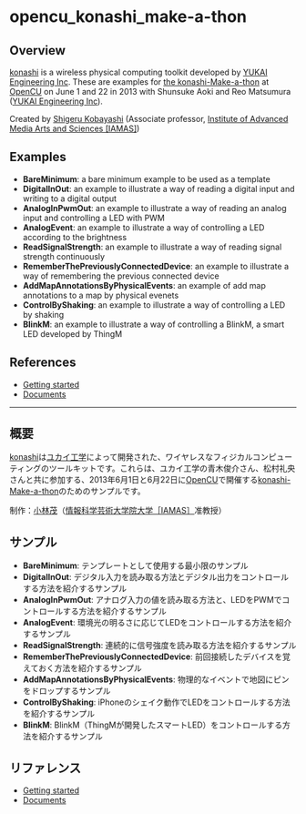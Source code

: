 opencu_konashi_make-a-thon
==========================

## Overview

[konashi](http://konashi.ux-xu.com/) is a wireless physical computing toolkit developed by [YUKAI Engineering Inc](http://www.ux-xu.com/). These are examples for [the konashi-Make-a-thon](http://www.opencu.com/2013/05/konashi-make-a-thon/) at [OpenCU](http://www.opencu.com/) on June 1 and 22 in 2013 with Shunsuke Aoki and Reo Matsumura ([YUKAI Engineering Inc](http://www.ux-xu.com/)).

Created by [Shigeru Kobayashi](https://www.facebook.com/yapan.org) (Associate professor, [Institute of Advanced Media Arts and Sciences [IAMAS]](http://www.iamas.ac.jp/))


## Examples

* **BareMinimum**: a bare minimum example to be used as a template
* **DigitalInOut**: an example to illustrate a way of reading a digital input and writing to a digital output
* **AnalogInPwmOut**: an example to illustrate a way of reading an analog input and controlling a LED with PWM
* **AnalogEvent**: an example to illustrate a way of controlling a LED according to the brightness
* **ReadSignalStrength**: an example to illustrate a way of reading signal strength continuously
* **RememberThePreviouslyConnectedDevice**: an example to illustrate a way of remembering the previous connected device
* **AddMapAnnotationsByPhysicalEvents**: an example of add map annotations to a map by physical evenets
* **ControlByShaking**: an example to illustrate a way of controlling a LED by shaking
* **BlinkM**: an example to illustrate a way of controlling a BlinkM, a smart LED developed by ThingM

## References

* [Getting started](http://konashi.ux-xu.com/getting_started/)
* [Documents](http://konashi.ux-xu.com/documents/)

---

## 概要

[konashi](http://konashi.ux-xu.com/)は[ユカイ工学](http://www.ux-xu.com/)によって開発された、ワイヤレスなフィジカルコンピューティングのツールキットです。これらは、ユカイ工学の青木俊介さん、松村礼央さんと共に参加する、2013年6月1日と6月22日に[OpenCU](http://www.opencu.com/)で開催する[konashi-Make-a-thon](http://www.opencu.com/2013/05/konashi-make-a-thon/)のためのサンプルです。

制作：[小林茂](https://www.facebook.com/yapan.org)（[情報科学芸術大学院大学［IAMAS］](http://www.iamas.ac.jp/)准教授）

## サンプル

* **BareMinimum**: テンプレートとして使用する最小限のサンプル
* **DigitalInOut**: デジタル入力を読み取る方法とデジタル出力をコントロールする方法を紹介するサンプル
* **AnalogInPwmOut**: アナログ入力の値を読み取る方法と、LEDをPWMでコントロールする方法を紹介するサンプル
* **AnalogEvent**: 環境光の明るさに応じてLEDをコントロールする方法を紹介するサンプル
* **ReadSignalStrength**: 連続的に信号強度を読み取る方法を紹介するサンプル
* **RememberThePreviouslyConnectedDevice**: 前回接続したデバイスを覚えておく方法を紹介するサンプル
* **AddMapAnnotationsByPhysicalEvents**: 物理的なイベントで地図にピンをドロップするサンプル
* **ControlByShaking**: iPhoneのシェイク動作でLEDをコントロールする方法を紹介するサンプル
* **BlinkM**: BlinkM（ThingMが開発したスマートLED）をコントロールする方法を紹介するサンプル

## リファレンス

* [Getting started](http://konashi.ux-xu.com/getting_started/)
* [Documents](http://konashi.ux-xu.com/documents/)